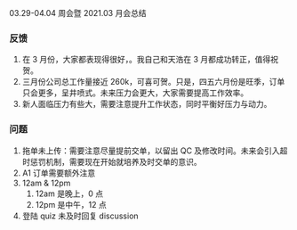 03.29-04.04 周会暨 2021.03 月会总结

### 反馈
1. 在 3 月份，大家都表现得很好，。我自己和天浩在 3 月都成功转正，值得祝贺。
2. 三月份公司总工作量接近 260k，可喜可贺。只是，四五六月份是旺季，订单只会更多，呈井喷式。未来压力会更大，大家需要提高工作效率。
3. 新人面临压力有些大，需要注意提升工作状态，同时平衡好压力与动力。

### 问题
1. 拖单未上传：需要注意尽量提前交单，以留出 QC 及修改时间。未来会引入超时惩罚机制，需要现在开始就培养及时交单的意识。
2. A1 订单需要额外注意
3. 12am & 12pm
	1. 12am 是晚上，0 点
	2. 12pm 是中午，12 点
4. 登陆 quiz 未及时回复 discussion


